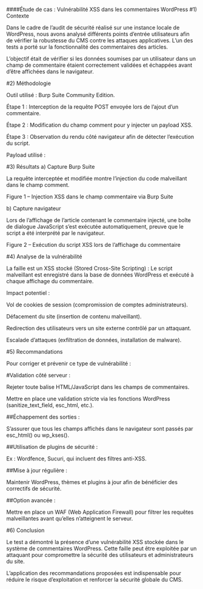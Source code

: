 ####Étude de cas : Vulnérabilité XSS dans les commentaires WordPress
#1) Contexte

Dans le cadre de l’audit de sécurité réalisé sur une instance locale de WordPress, nous avons analysé différents points d’entrée utilisateurs afin de vérifier la robustesse du CMS contre les attaques applicatives.
L’un des tests a porté sur la fonctionnalité des commentaires des articles.

L’objectif était de vérifier si les données soumises par un utilisateur dans un champ de commentaire étaient correctement validées et échappées avant d’être affichées dans le navigateur.

#2) Méthodologie

Outil utilisé : Burp Suite Community Edition.

Étape 1 : Interception de la requête POST envoyée lors de l’ajout d’un commentaire.

Étape 2 : Modification du champ comment pour y injecter un payload XSS.

Étape 3 : Observation du rendu côté navigateur afin de détecter l’exécution du script.

Payload utilisé :

<script>alert('XSS')</script>

#3) Résultats
a) Capture Burp Suite

La requête interceptée et modifiée montre l’injection du code malveillant dans le champ comment.

Figure 1 – Injection XSS dans le champ commentaire via Burp Suite

b) Capture navigateur

Lors de l’affichage de l’article contenant le commentaire injecté, une boîte de dialogue JavaScript s’est exécutée automatiquement, preuve que le script a été interprété par le navigateur.

Figure 2 – Exécution du script XSS lors de l’affichage du commentaire

#4) Analyse de la vulnérabilité

La faille est un XSS stocké (Stored Cross-Site Scripting) :
Le script malveillant est enregistré dans la base de données WordPress et exécuté à chaque affichage du commentaire.

Impact potentiel :

Vol de cookies de session (compromission de comptes administrateurs).

Défacement du site (insertion de contenu malveillant).

Redirection des utilisateurs vers un site externe contrôlé par un attaquant.

Escalade d’attaques (exfiltration de données, installation de malware).

#5) Recommandations

Pour corriger et prévenir ce type de vulnérabilité :

#Validation côté serveur :

Rejeter toute balise HTML/JavaScript dans les champs de commentaires.

Mettre en place une validation stricte via les fonctions WordPress (sanitize_text_field, esc_html, etc.).

##Échappement des sorties :

S’assurer que tous les champs affichés dans le navigateur sont passés par esc_html() ou wp_kses().

##Utilisation de plugins de sécurité :

Ex : Wordfence, Sucuri, qui incluent des filtres anti-XSS.

##Mise à jour régulière :

Maintenir WordPress, thèmes et plugins à jour afin de bénéficier des correctifs de sécurité.

##Option avancée :

Mettre en place un WAF (Web Application Firewall) pour filtrer les requêtes malveillantes avant qu’elles n’atteignent le serveur.

#6) Conclusion

Le test a démontré la présence d’une vulnérabilité XSS stockée dans le système de commentaires WordPress.
Cette faille peut être exploitée par un attaquant pour compromettre la sécurité des utilisateurs et administrateurs du site.

L’application des recommandations proposées est indispensable pour réduire le risque d’exploitation et renforcer la sécurité globale du CMS.
